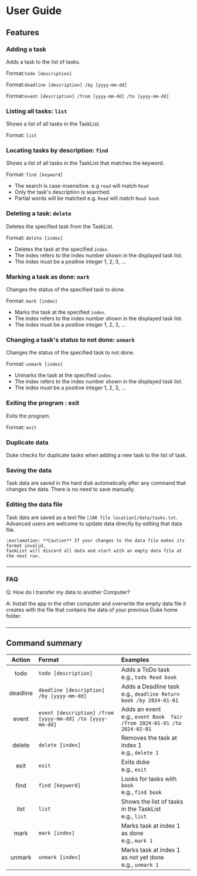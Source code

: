 # User Guide

## Features 

### Adding a task
Adds a task to the list of tasks.

Format:`todo [description]`

Format:`deadline [description] /by [yyyy-mm-dd]`

Format:`event [description] /from [yyyy-mm-dd] /to [yyyy-mm-dd]`

###

### Listing all tasks: `list`
Shows a list of all tasks in the TaskList.

Format: `list`

###

### Locating tasks by description: `find`
Shows a list of all tasks in the TaskList that matches the keyword.

Format: `find [keyword]`
* The search is case-insensitive. e.g `read` will match `Read`
* Only the task's description is searched.
* Partial words will be matched e.g. `Read` will match `Read book`

###

### Deleting a task: `delete`
Deletes the specified task from the TaskList.

Format: `delete [index]`
* Deletes the task at the specified `index`.
* The index refers to the index number shown in the displayed task list.
* The index must be a positive integer 1, 2, 3, …

###

### Marking a task as done: `mark`
Changes the status of the specified task to done.

Format: `mark [index]`
* Marks the task at the specified `index`.
* The index refers to the index number shown in the displayed task list.
* The index must be a positive integer 1, 2, 3, …

###

### Changing a task's status to not done: `unmark`
Changes the status of the specified task to not done.

Format: `unmark [index]`
* Unmarks the task at the specified `index`.
* The index refers to the index number shown in the displayed task list.
* The index must be a positive integer 1, 2, 3, …

###

### Exiting the program : exit
Exits the program.

Format: `exit`

###

### Duplicate data
Duke checks for duplicate tasks when adding a new task to the list of task.

###

### Saving the data
Task data are saved in the hard disk automatically after any command
that changes the data. There is no need to save manually.

###

### Editing the data file
Task data are saved as a text file
`[JAR file location]/data/tasks.txt`.
Advanced users are welcome to update data directly by editing that data file.

```
:exclamation: **Caution** If your changes to the data file makes its format invalid, 
TaskList will discard all data and start with an empty data file at the next run.
```

###

___

### FAQ
Q: How do I transfer my data to another Computer?

A: Install the app in the other computer and overwrite the empty data file it creates with the file that contains the data of your previous Duke home folder.

###

___

## Command summary

|  Action  | Format                                                    | Examples                                                                    |
|:--------:|:----------------------------------------------------------|:----------------------------------------------------------------------------|
|   todo   | `todo [description]`                                      | Adds a ToDo task<br/>e.g., `todo Read book`                                 |
| deadline | `deadline [description] /by [yyyy-mm-dd]`                 | Adds a Deadline task<br/>e.g., `deadline Return book /by 2024-01-01`        |
|  event   | `event [description] /from [yyyy-mm-dd] /to [yyyy-mm-dd]` | Adds an event <br/>e.g., `event Book  fair /from 2024-01-01 /to 2024-02-01` |
|  delete  | `delete [index]`                                          | Removes the task at index 1<br/>e.g., `delete 1`                            |
|   exit   | `exit`                                                    | Exits duke<br/>e.g., `exit`                                                 |
|   find   | `find [keyword]`                                          | Looks for tasks with `book`<br/>e.g., `find book`                           |
|   list   | `list`                                                    | Shows the list of tasks in the TaskList<br/>e.g., `list`                    |
|   mark   | `mark [index]`                                            | Marks task at index 1 as done<br/>e.g., `mark 1`                            |
|  unmark  | `unmark [index]`                                          | Marks task at index 1 as not yet done<br/>e.g., `unmark 1`                  |

